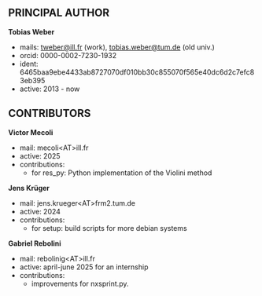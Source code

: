 PRINCIPAL AUTHOR
----------------

**Tobias Weber**
  - mails: tweber@ill.fr (work), tobias.weber@tum.de (old univ.)
  - orcid: 0000-0002-7230-1932
  - ident: 6465baa9ebe4433ab8727070df010bb30c855070f565e40dc6d2c7efc83eb395
  - active: 2013 - now



CONTRIBUTORS
------------

**Victor Mecoli**
  - mail: mecoli\<AT\>ill.fr
  - active: 2025
  - contributions:
    - for res_py: Python implementation of the Violini method


**Jens Krüger**
  - mail: jens.krueger\<AT\>frm2.tum.de
  - active: 2024
  - contributions:
    - for setup: build scripts for more debian systems


**Gabriel Rebolini**
  - mail: rebolinig\<AT\>ill.fr
  - active: april-june 2025 for an internship
  - contributions:
    - improvements for nxsprint.py.
